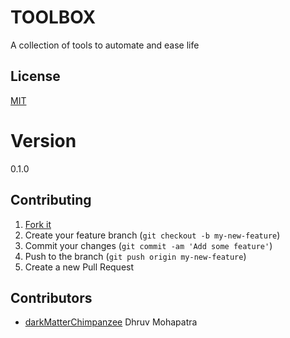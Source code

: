 # TOOLBOX

A collection of tools to automate and ease life

## License

[MIT](https://rem.mit-license.org)

# Version

0.1.0

## Contributing

1. [Fork it](<https://github.com/darkMatterChimpanzee/toolbox/fork>)
2. Create your feature branch (`git checkout -b my-new-feature`)
3. Commit your changes (`git commit -am 'Add some feature'`)
4. Push to the branch (`git push origin my-new-feature`)
5. Create a new Pull Request

## Contributors
- [darkMatterChimpanzee](https://github.com/darkMatterChimpanzee) Dhruv Mohapatra
